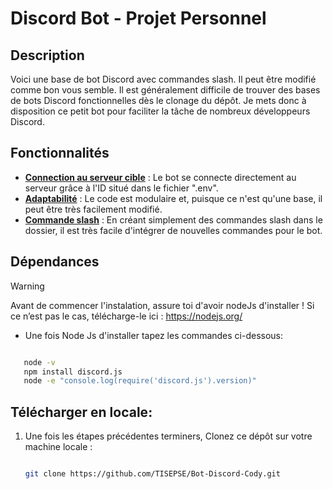 # Discord Bot - Projet Personnel

## Description

Voici une base de bot Discord avec commandes slash. Il peut être modifié comme bon vous semble. Il est généralement difficile de trouver des bases de bots Discord fonctionnelles dès le clonage du dépôt. Je mets donc à disposition ce petit bot pour faciliter la tâche de nombreux développeurs Discord. 

## Fonctionnalités

- **<ins>Connection au serveur cible<ins>** : Le bot se connecte directement au serveur grâce à l'ID situé dans le fichier ".env".
- **<ins>Adaptabilité<ins>** : Le code est modulaire et, puisque ce n'est qu'une base, il peut être très facilement modifié.
- **<ins>Commande slash<ins>** : En créant simplement des commandes slash dans le dossier, il est très facile d'intégrer de nouvelles commandes pour le bot.

## Dépendances
> [!WARNING]  
> Avant de commencer l'instalation, assure toi d'avoir nodeJs d'installer !
 Si ce n’est pas le cas, télécharge-le ici : https://nodejs.org/

- Une fois Node Js d'installer tapez les commandes ci-dessous:
```bash

   node -v
   npm install discord.js
   node -e "console.log(require('discord.js').version)"
```

## Télécharger en locale:

1. Une fois les étapes précédentes terminers, Clonez ce dépôt sur votre machine locale :

   ```bash

   git clone https://github.com/TISEPSE/Bot-Discord-Cody.git
   ```
